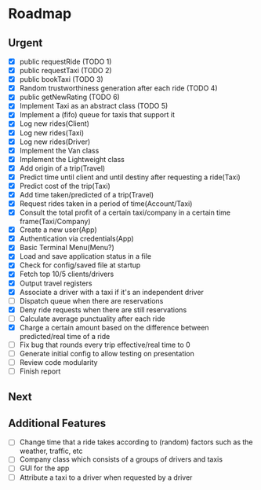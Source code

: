 # Roadmap
## Urgent
- [x] public requestRide (TODO 1)
- [x] public requestTaxi (TODO 2)
- [x] public bookTaxi (TODO 3)
- [x] Random trustworthiness generation after each ride (TODO 4)
- [x] public getNewRating (TODO 6)
- [x] Implement Taxi as an abstract class (TODO 5)
- [x] Implement a (fifo) queue for taxis that support it
- [x] Log new rides(Client)
- [x] Log new rides(Taxi)
- [x] Log new rides(Driver)
- [x] Implement the Van class
- [x] Implement the Lightweight class
- [x] Add origin of a trip(Travel)
- [x] Predict time until client and until destiny after requesting a ride(Taxi)
- [x] Predict cost of the trip(Taxi)
- [x] Add time taken/predicted of a trip(Travel)
- [x] Request rides taken in a period of time(Account/Taxi)
- [x] Consult the total profit of a certain taxi/company in a certain time frame(Taxi/Company)
- [x] Create a new user(App)
- [x] Authentication via credentials(App)
- [x] Basic Terminal Menu(Menu?)
- [x] Load and save application status in a file
- [x] Check for config/saved file at startup
- [x] Fetch top 10/5 clients/drivers
- [x] Output travel registers
- [x] Associate a driver with a taxi if it's an independent driver
- [ ] Dispatch queue when there are reservations
- [x] Deny ride requests when there are still reservations
- [ ] Calculate average punctuality after each ride 
- [x] Charge a certain amount based on the difference between predicted/real time of a ride 
- [ ] Fix bug that rounds every trip effective/real time to 0
- [ ] Generate initial config to allow testing on presentation
- [ ] Review code modularity
- [ ] Finish report

## Next

## Additional Features
- [ ] Change time that a ride takes according to (random) factors such as the weather, traffic, etc
- [ ] Company class which consists of a groups of drivers and taxis
- [ ] GUI for the app
- [ ] Attribute a taxi to a driver when requested by a driver

